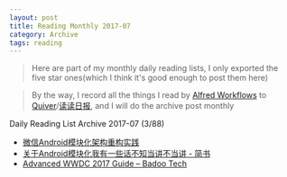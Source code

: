 ```yaml
---
layout: post
title: Reading Monthly 2017-07
category: Archive
tags: reading
---
```


> Here are part of my monthly daily reading lists, I only exported the five star ones(which I think it's good enough to post them here)

> By the way, I record all the things I read by [Alfred Workflows](https://www.alfredapp.com/workflows/) to [Quiver](https://itunes.apple.com/app/quiver-programmers-notebook/id866773894?mt=12)/[读读日报](http://dudu.zhihu.com/circle/173514), and I will do the archive post monthly

Daily Reading List Archive 2017-07 (3/88)

* [微信Android模块化架构重构实践](https://mp.weixin.qq.com/s?__biz=MzAwNDY1ODY2OQ%3D%3D&ascene=0&chksm=8334cc92b4434584e8bdb117274f41145fb49ba467ec0cd9ba5e3551a8abf92f1996bd6b147a&devicetype=iMac14%252C2+OSX+OSX+10.12.5+build%2816F73%29&fontScale=100&idx=1&key=6369de1f14048989d9e02b350338e56ad23455a6c6b9afc15a0c864e68931bde57f2a4aff4e90f384b34df0106a811f74925b9a9c7769b1fd138691adb8cdd911502dc8980a2c0f6465aa9fce4c3f028&mid=2649286672&nettype=WIFI&pass_ticket=ch%252&scene=0&sn=4d9db00c496fcafd1d3e01d69af083f9&uin=MjAyODQxMjk1&version=12020810)
* [关于Android模块化我有一些话不知当讲不当讲 - 简书](http://www.jianshu.com/p/910911172243)
* [Advanced WWDC 2017 Guide – Badoo Tech](https://badootech.badoo.com/advanced-wwdc-2017-guide-b6278ba0c94b)


